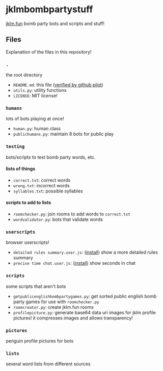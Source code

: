 # jklmbombpartystuff

[jklm.fun](https://jklm.fun) bomb party bots and scripts and stuff!

## Files

Explanation of the files in this repository!

### `.`

the root directory

- `README.md`: this file ([verified by github pilot](https://cdn.upload.systems/uploads/nPggXkRy.png))
- `utils.py`: utility functions
- `LICENSE`: MIT license!

### `humans`

lots of bots playing at once!

- `human.py`: human class
- `publichumans.py`: maintain 8 bots for public play

### `testing`

bots/scripts to test bomb party words, etc.

#### lists of things

- `correct.txt`: correct words
- `wrong.txt`: incorrect words
- `syllables.txt`: possible syllables

#### scripts to add to lists

- `roomchecker.py`: join rooms to add words to `correct.txt`
- `wordvalidator.py`: bots that validate words

### `userscripts`

browser userscripts!

- `detailed rules summary.user.js`: ([install](https://github.com/RealCyGuy/jklmbombpartystuff/raw/main/userscripts/detailed%20rules%20summary.user.js)) show a more detailed rules summary
- `precise time chat.user.js`: ([install](https://github.com/RealCyGuy/jklmbombpartystuff/raw/main/userscripts/precise%20time%20chat.user.js)) show seconds in chat

### `scripts`

some scripts that aren't bots

- `getpublicenglishbombpartygames.py`: get sorted public english bomb party games for use with `roomchecker.py`
- `roomcreator.py`: create jklm.fun rooms
- `profilepicture.py`: generate base64 data uri images for jklm profile pictures! it compresses images and allows transparency!

### `pictures`

penguin profile pictures for bots

### `lists`

several word lists from different sources
